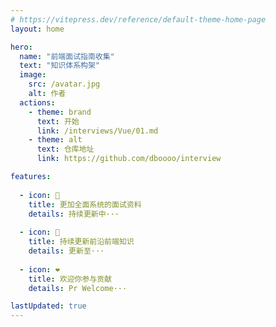 ```yaml
---
# https://vitepress.dev/reference/default-theme-home-page
layout: home

hero:
  name: "前端面试指南收集"
  text: "知识体系构架"
  image:
    src: /avatar.jpg
    alt: 作者
  actions:
    - theme: brand
      text: 开始
      link: /interviews/Vue/01.md
    - theme: alt
      text: 仓库地址
      link: https://github.com/dboooo/interview

features:
  
  - icon: 🚀
    title: 更加全面系统的面试资料
    details: 持续更新中···
    
  - icon: 📝 
    title: 持续更新前沿前端知识
    details: 更新至···
    
  - icon: ❤ 
    title: 欢迎你参与贡献
    details: Pr Welcome···

lastUpdated: true
---
```



